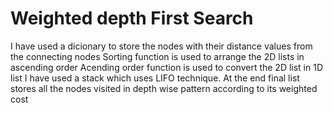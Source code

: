 # Weighted depth First Search
I have used a dicionary to store the nodes with their distance values from the connecting nodes
Sorting function is used to arrange the 2D lists in ascending order
Acending order function is used to convert the 2D list in 1D list
I have used a stack which uses LIFO technique.
At the end final list stores all the nodes visited in depth wise pattern according to its weighted cost

